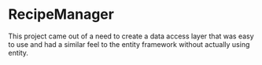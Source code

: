 # RecipeManager
This project came out of a need to create a data access layer that was easy to use and had a similar feel to the entity framework without actually using entity. 
